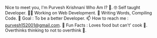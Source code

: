 Nice to meet you, I'm Purvesh Krishnani
Who Am I? 🤠.
🤓 Self taught Developer.
👩‍💻 Working on Web Development.
📝 Writing Words, Compiling Code.
🎯 Goal : To be a better Developer.
📫 How to reach me : purvesh152001@gmail.com.
💌 Fun Facts :
Loves food but can't' cook 🐼.
Overthinks thinking to not to overthink 🙂.


<!---
puru763/puru763 is a ✨ special ✨ repository because its `README.md` (this file) appears on your GitHub profile.
You can click the Preview link to take a look at your changes.
--->
